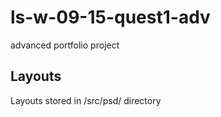 # ls-w-09-15-quest1-adv
advanced portfolio project 
## Layouts
Layouts stored in /src/psd/ directory
